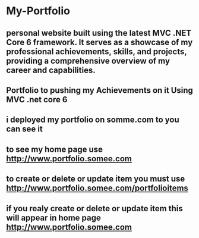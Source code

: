 # My-Portfolio
## personal website built using the latest MVC .NET Core 6 framework. It serves as a showcase of my professional achievements, skills, and projects, providing a comprehensive overview of my career and capabilities.
##  Portfolio to pushing my Achievements on it Using MVC .net core 6
## i deployed my portfolio on somme.com to you can see it
## to see my home page use http://www.portfolio.somee.com
## to create or delete or update item you must use http://www.portfolio.somee.com/portfolioitems 
## if you realy create or delete or update item this will appear in home page http://www.portfolio.somee.com
